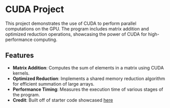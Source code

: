 # CUDA Project

This project demonstrates the use of CUDA to perform parallel computations on the GPU. The program includes matrix addition and optimized reduction operations, showcasing the power of CUDA for high-performance computing.

## Features

- **Matrix Addition**: Computes the sum of elements in a matrix using CUDA kernels.
- **Optimized Reduction**: Implements a shared memory reduction algorithm for efficient summation of large arrays.
- **Performance Timing**: Measures the execution time of various stages of the program.
- **Credit**: Built off of starter code showcased [here](https://www.youtube.com/watch?v=s3fmwvQvX6Q)


